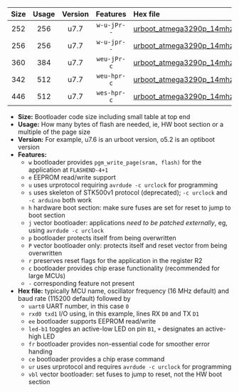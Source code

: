 |Size|Usage|Version|Features|Hex file|
|:-:|:-:|:-:|:-:|:--|
|252|256|u7.7|`w-u-jPr--`|[urboot_atmega3290p_14mhz7456_2400bps_uart0_rxe0_txe1_led+b7_ur_vbl.hex](https://raw.githubusercontent.com/stefanrueger/urboot.hex/main/cores/megacore/atmega3290p/fcpu_14mhz7456/2400_bps/urboot_atmega3290p_14mhz7456_2400bps_uart0_rxe0_txe1_led+b7_ur_vbl.hex)|
|256|256|u7.7|`w-u-jpr--`|[urboot_atmega3290p_14mhz7456_2400bps_uart0_rxe0_txe1_led+b7_fr_ur_vbl.hex](https://raw.githubusercontent.com/stefanrueger/urboot.hex/main/cores/megacore/atmega3290p/fcpu_14mhz7456/2400_bps/urboot_atmega3290p_14mhz7456_2400bps_uart0_rxe0_txe1_led+b7_fr_ur_vbl.hex)|
|360|384|u7.7|`weu-jPr-c`|[urboot_atmega3290p_14mhz7456_2400bps_uart0_rxe0_txe1_ee_led+b7_fr_ce_ur_vbl.hex](https://raw.githubusercontent.com/stefanrueger/urboot.hex/main/cores/megacore/atmega3290p/fcpu_14mhz7456/2400_bps/urboot_atmega3290p_14mhz7456_2400bps_uart0_rxe0_txe1_ee_led+b7_fr_ce_ur_vbl.hex)|
|342|512|u7.7|`weu-hpr-c`|[urboot_atmega3290p_14mhz7456_2400bps_uart0_rxe0_txe1_ee_led+b7_fr_ce_ur.hex](https://raw.githubusercontent.com/stefanrueger/urboot.hex/main/cores/megacore/atmega3290p/fcpu_14mhz7456/2400_bps/urboot_atmega3290p_14mhz7456_2400bps_uart0_rxe0_txe1_ee_led+b7_fr_ce_ur.hex)|
|446|512|u7.7|`wes-hpr-c`|[urboot_atmega3290p_14mhz7456_2400bps_uart0_rxe0_txe1_ee_led+b7_fr_ce.hex](https://raw.githubusercontent.com/stefanrueger/urboot.hex/main/cores/megacore/atmega3290p/fcpu_14mhz7456/2400_bps/urboot_atmega3290p_14mhz7456_2400bps_uart0_rxe0_txe1_ee_led+b7_fr_ce.hex)|

- **Size:** Bootloader code size including small table at top end
- **Usage:** How many bytes of flash are needed, ie, HW boot section or a multiple of the page size
- **Version:** For example, u7.6 is an urboot version, o5.2 is an optiboot version
- **Features:**
  + `w` bootloader provides `pgm_write_page(sram, flash)` for the application at `FLASHEND-4+1`
  + `e` EEPROM read/write support
  + `u` uses urprotocol requiring `avrdude -c urclock` for programming
  + `s` uses skeleton of STK500v1 protocol (deprecated); `-c urclock` and `-c arduino` both work
  + `h` hardware boot section: make sure fuses are set for reset to jump to boot section
  + `j` vector bootloader: applications *need to be patched externally*, eg, using `avrdude -c urclock`
  + `p` bootloader protects itself from being overwritten
  + `P` vector bootloader only: protects itself and reset vector from being overwritten
  + `r` preserves reset flags for the application in the register R2
  + `c` bootloader provides chip erase functionality (recommended for large MCUs)
  + `-` corresponding feature not present
- **Hex file:** typically MCU name, oscillator frequency (16 MHz default) and baud rate (115200 default) followed by
  + `uart0` UART number, in this case `0`
  + `rxd0 txd1` I/O using, in this example, lines RX `D0` and TX `D1`
  + `ee` bootloader supports EEPROM read/write
  + `led-b1` toggles an active-low LED on pin `B1`, `+` designates an active-high LED
  + `fr` bootloader provides non-essential code for smoother error handing
  + `ce` bootloader provides a chip erase command
  + `ur` uses urprotocol and requires `avrdude -c urclock` for programming
  + `vbl` vector bootloader: set fuses to jump to reset, not the HW boot section

